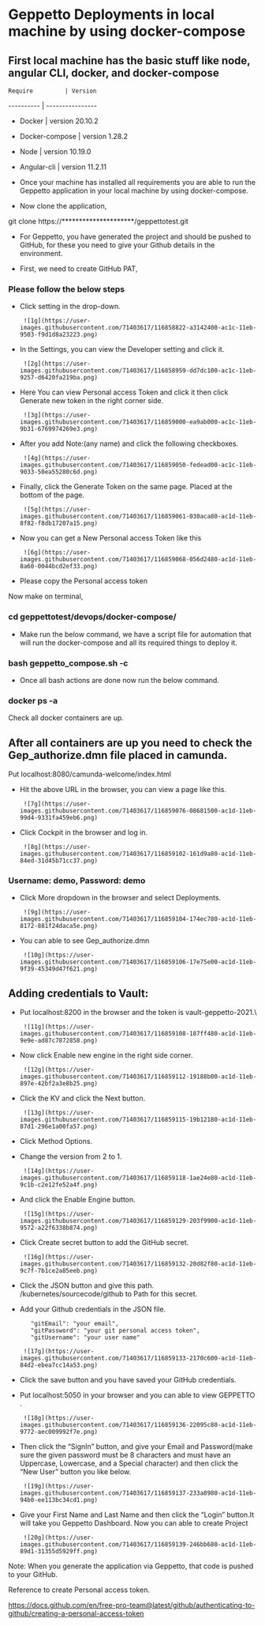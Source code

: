 # Geppetto Deployments in local machine by using docker-compose

## First local machine has the basic stuff like node, angular CLI, docker, and docker-compose 

    Require         | Version
   ----------       | ----------------
   * Docker         | version 20.10.2
   * Docker-compose | version 1.28.2
   * Node           | version 10.19.0
   * Angular-cli    | version 11.2.11


* Once your machine has installed all requirements  you are able to run the Geppetto application in your local machine by using docker-compose.

* Now clone the application,

git clone https://*********************/geppettotest.git


* For Geppetto, you have generated the project and should be pushed to GitHub, for these you need to give your Github details in the environment.

* First, we need to create GitHub PAT, 


### Please follow the below steps

* Click setting in the drop-down.


       ![1g](https://user-images.githubusercontent.com/71403617/116858822-a3142400-ac1c-11eb-9503-f9d1d8a23223.png)


* In the Settings, you can view the Developer setting and click it.


       ![2g](https://user-images.githubusercontent.com/71403617/116858959-dd7dc100-ac1c-11eb-9257-d6420fa219ba.png)



* Here You can view Personal access Token and click it then click Generate new token in the right corner side.


       ![3g](https://user-images.githubusercontent.com/71403617/116859000-ea9ab000-ac1c-11eb-9b31-6769974269e3.png)




* After you add Note:(any name) and click the following checkboxes.


       ![4g](https://user-images.githubusercontent.com/71403617/116859050-fedead00-ac1c-11eb-9033-50ea55280c6d.png)


* Finally, click the Generate Token on the same page. Placed at the bottom of the page.


       ![5g](https://user-images.githubusercontent.com/71403617/116859061-030aca80-ac1d-11eb-8f82-f8db17207a15.png)


* Now you can get a New Personal access Token like this


       ![6g](https://user-images.githubusercontent.com/71403617/116859068-056d2480-ac1d-11eb-8a60-0044bcd2ef33.png)

* Please copy the Personal access token


Now make on terminal,

 ### cd geppettotest/devops/docker-compose/ 

* Make run the below command, we have a script file for automation that will run the docker-compose and all its required things to deploy it.

### bash geppetto_compose.sh  -c 

* Once all bash actions are done now run the below command.

### docker ps -a 

Check all docker containers are up.

## After all containers are up you need to check the Gep_authorize.dmn file placed in camunda.

Put localhost:8080/camunda-welcome/index.html

* Hit the above URL in the browser, you can view a page like this.


       ![7g](https://user-images.githubusercontent.com/71403617/116859076-08681500-ac1d-11eb-99d4-9331fa459eb6.png)


* Click Cockpit in the browser and log in.


       ![8g](https://user-images.githubusercontent.com/71403617/116859102-161d9a80-ac1d-11eb-84ed-31d45b71cc37.png)


### Username: demo,  Password: demo ##
* Click More dropdown in the browser and select Deployments.


       ![9g](https://user-images.githubusercontent.com/71403617/116859104-174ec780-ac1d-11eb-8172-881f24daca5e.png)



* You can able to see  Gep_authorize.dmn


       ![10g](https://user-images.githubusercontent.com/71403617/116859106-17e75e00-ac1d-11eb-9f39-45349d47f621.png)



## Adding credentials to Vault:

* Put localhost:8200 in the browser and the token is vault-geppetto-2021.\


       ![11g](https://user-images.githubusercontent.com/71403617/116859108-187ff480-ac1d-11eb-9e9e-ad87c7872858.png)


* Now click Enable new engine in the right side corner.


       ![12g](https://user-images.githubusercontent.com/71403617/116859112-19188b00-ac1d-11eb-897e-42bf2a3e8b25.png)


* Click the KV and click the Next button.


       ![13g](https://user-images.githubusercontent.com/71403617/116859115-19b12180-ac1d-11eb-87d1-296e1a00fa57.png)


* Click Method Options.


* Change the version from 2 to 1.


       ![14g](https://user-images.githubusercontent.com/71403617/116859118-1ae24e80-ac1d-11eb-9c1b-c2e12fe52a4f.png)


* And click the Enable Engine button.


       ![15g](https://user-images.githubusercontent.com/71403617/116859129-203f9900-ac1d-11eb-9572-a22f6338b874.png)


* Click Create secret button to add the GitHub secret.


       ![16g](https://user-images.githubusercontent.com/71403617/116859132-20d82f80-ac1d-11eb-9c7f-7b1ce2a85eeb.png)



* Click the JSON button and give this path.  /kubernetes/sourcecode/github to Path for this secret.

* Add your Github credentials in the JSON file.

         "gitEmail": "your email",
         "gitPassword": "your git personal access token",
         "gitUsername": "your user name"

       ![17g](https://user-images.githubusercontent.com/71403617/116859133-2170c600-ac1d-11eb-84d2-ebea7cc14a53.png)


* Click the save button and you have saved your GitHub credentials.


* Put localhost:5050 in your browser and you can able to view GEPPETTO .


       ![18g](https://user-images.githubusercontent.com/71403617/116859136-22095c80-ac1d-11eb-9772-aec009992f7e.png)



* Then click the “SignIn”  button, and give your Email and Password(make sure the given password must be 8 characters and must have an Uppercase, Lowercase, and a Special character) and then click the “New User” button you like below.


       ![19g](https://user-images.githubusercontent.com/71403617/116859137-233a8980-ac1d-11eb-94b0-ee113bc34cd1.png)



* Give your First Name and Last Name and then click the “Login” button.It will take you Geppetto Dashboard. Now you can able to create Project


       ![20g](https://user-images.githubusercontent.com/71403617/116859139-246bb680-ac1d-11eb-89d1-31355d5929ff.png)


Note: When you generate the application via Geppetto, that code is pushed to your GitHub.



Reference to create Personal access token.

https://docs.github.com/en/free-pro-team@latest/github/authenticating-to-github/creating-a-personal-access-token